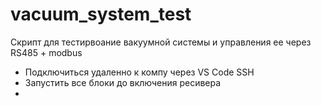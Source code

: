 # vacuum_system_test

Скрипт для тестирвоание вакуумной системы и управления ее через RS485 + modbus

- Подключиться удаленно к компу через VS Code SSH
- Запустить все блоки до включения ресивера
- 